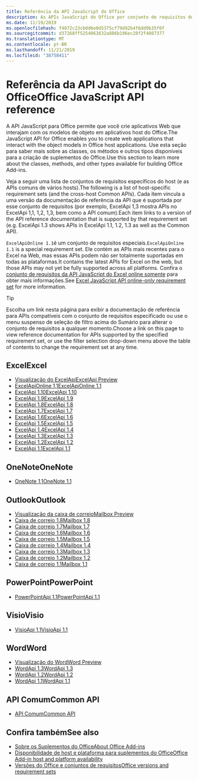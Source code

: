 ```yaml
---
title: Referência da API JavaScript do Office
description: As APIs JavaScript do Office por conjunto de requisitos de host
ms.date: 11/19/2019
ms.openlocfilehash: f4072c23cb0d6e0d5375cf79d92b4f6dd9b35f0f
ms.sourcegitcommit: d37268ff5254061632a886b196ec28f2f4087377
ms.translationtype: MT
ms.contentlocale: pt-BR
ms.lasthandoff: 11/21/2019
ms.locfileid: "38758411"
---
```

# <a name="office-javascript-api-reference"></a><span data-ttu-id="e691d-103">Referência da API JavaScript do Office</span><span class="sxs-lookup"><span data-stu-id="e691d-103">Office JavaScript API reference</span></span>

<span data-ttu-id="e691d-104">A API JavaScript para Office permite que você crie aplicativos Web que interajam com os modelos de objeto em aplicativos host do Office.</span><span class="sxs-lookup"><span data-stu-id="e691d-104">The JavaScript API for Office enables you to create web applications that interact with the object models in Office host applications.</span></span> <span data-ttu-id="e691d-105">Use esta seção para saber mais sobre as classes, os métodos e outros tipos disponíveis para a criação de suplementos do Office.</span><span class="sxs-lookup"><span data-stu-id="e691d-105">Use this section to learn more about the classes, methods, and other types available for building Office Add-ins.</span></span>

<span data-ttu-id="e691d-106">Veja a seguir uma lista de conjuntos de requisitos específicos do host (e as APIs comuns de vários hosts).</span><span class="sxs-lookup"><span data-stu-id="e691d-106">The following is a list of host-specific requirement sets (and the cross-host Common APIs).</span></span> <span data-ttu-id="e691d-107">Cada item vincula a uma versão da documentação de referência da API que é suportada por esse conjunto de requisitos (por exemplo, ExcelApi 1,3 mostra APIs no ExcelApi 1,1, 1,2, 1,3, bem como a API comum).</span><span class="sxs-lookup"><span data-stu-id="e691d-107">Each item links to a version of the API reference documentation that is supported by that requirement set (e.g. ExcelApi 1.3 shows APIs in ExcelApi 1.1, 1.2, 1.3 as well as the Common API).</span></span>

<span data-ttu-id="e691d-108">`ExcelApiOnline 1.1`é um conjunto de requisitos especiais.</span><span class="sxs-lookup"><span data-stu-id="e691d-108">`ExcelApiOnline 1.1` is a special requirement set.</span></span> <span data-ttu-id="e691d-109">Ele contém as APIs mais recentes para o Excel na Web, mas essas APIs podem não ser totalmente suportadas em todas as plataformas.</span><span class="sxs-lookup"><span data-stu-id="e691d-109">It contains the latest APIs for Excel on the web, but those APIs may not yet be fully supported across all platforms.</span></span> <span data-ttu-id="e691d-110">Confira o [conjunto de requisitos da API JavaScript do Excel online somente](/office/dev/add-ins/reference/requirement-sets/excel-api-online-requirement-set) para obter mais informações.</span><span class="sxs-lookup"><span data-stu-id="e691d-110">See [Excel JavaScript API online-only requirement set](/office/dev/add-ins/reference/requirement-sets/excel-api-online-requirement-set) for more information.</span></span>

> [!TIP]
> <span data-ttu-id="e691d-111">Escolha um link nesta página para exibir a documentação de referência para APIs compatíveis com o conjunto de requisitos especificado ou use o menu suspenso de seleção de filtro acima do Sumário para alterar o conjunto de requisitos a qualquer momento.</span><span class="sxs-lookup"><span data-stu-id="e691d-111">Choose a link on this page to view reference documentation for APIs supported by the specified requirement set, or use the filter selection drop-down menu above the table of contents to change the requirement set at any time.</span></span>

## <a name="excel"></a><span data-ttu-id="e691d-112">Excel</span><span class="sxs-lookup"><span data-stu-id="e691d-112">Excel</span></span>

- [<span data-ttu-id="e691d-113">Visualização do ExcelApi</span><span class="sxs-lookup"><span data-stu-id="e691d-113">ExcelApi Preview</span></span>](/javascript/api/excel?view=excel-js-preview)
- [<span data-ttu-id="e691d-114">ExcelApiOnline 1,1</span><span class="sxs-lookup"><span data-stu-id="e691d-114">ExcelApiOnline 1.1</span></span>](/javascript/api/excel?view=excel-js-online)
- [<span data-ttu-id="e691d-115">ExcelApi 1.10</span><span class="sxs-lookup"><span data-stu-id="e691d-115">ExcelApi 1.10</span></span>](/javascript/api/excel?view=excel-js-1.10)
- [<span data-ttu-id="e691d-116">ExcelApi 1.9</span><span class="sxs-lookup"><span data-stu-id="e691d-116">ExcelApi 1.9</span></span>](/javascript/api/excel?view=excel-js-1.9)
- [<span data-ttu-id="e691d-117">ExcelApi 1.8</span><span class="sxs-lookup"><span data-stu-id="e691d-117">ExcelApi 1.8</span></span>](/javascript/api/excel?view=excel-js-1.8)
- [<span data-ttu-id="e691d-118">ExcelApi 1.7</span><span class="sxs-lookup"><span data-stu-id="e691d-118">ExcelApi 1.7</span></span>](/javascript/api/excel?view=excel-js-1.7)
- [<span data-ttu-id="e691d-119">ExcelApi 1.6</span><span class="sxs-lookup"><span data-stu-id="e691d-119">ExcelApi 1.6</span></span>](/javascript/api/excel?view=excel-js-1.6)
- [<span data-ttu-id="e691d-120">ExcelApi 1.5</span><span class="sxs-lookup"><span data-stu-id="e691d-120">ExcelApi 1.5</span></span>](/javascript/api/excel?view=excel-js-1.5)
- [<span data-ttu-id="e691d-121">ExcelApi 1.4</span><span class="sxs-lookup"><span data-stu-id="e691d-121">ExcelApi 1.4</span></span>](/javascript/api/excel?view=excel-js-1.4)
- [<span data-ttu-id="e691d-122">ExcelApi 1.3</span><span class="sxs-lookup"><span data-stu-id="e691d-122">ExcelApi 1.3</span></span>](/javascript/api/excel?view=excel-js-1.3)
- [<span data-ttu-id="e691d-123">ExcelApi 1.2</span><span class="sxs-lookup"><span data-stu-id="e691d-123">ExcelApi 1.2</span></span>](/javascript/api/excel?view=excel-js-1.2)
- [<span data-ttu-id="e691d-124">ExcelApi 1.1</span><span class="sxs-lookup"><span data-stu-id="e691d-124">ExcelApi 1.1</span></span>](/javascript/api/excel?view=excel-js-1.1)

## <a name="onenote"></a><span data-ttu-id="e691d-125">OneNote</span><span class="sxs-lookup"><span data-stu-id="e691d-125">OneNote</span></span>

- [<span data-ttu-id="e691d-126">OneNote 1,1</span><span class="sxs-lookup"><span data-stu-id="e691d-126">OneNote 1.1</span></span>](/javascript/api/onenote?view=onenote-js-1.1)

## <a name="outlook"></a><span data-ttu-id="e691d-127">Outlook</span><span class="sxs-lookup"><span data-stu-id="e691d-127">Outlook</span></span>

- [<span data-ttu-id="e691d-128">Visualização da caixa de correio</span><span class="sxs-lookup"><span data-stu-id="e691d-128">Mailbox Preview</span></span>](/javascript/api/outlook?view=outlook-js-preview)
- [<span data-ttu-id="e691d-129">Caixa de correio 1.8</span><span class="sxs-lookup"><span data-stu-id="e691d-129">Mailbox 1.8</span></span>](/javascript/api/outlook?view=outlook-js-1.8)
- [<span data-ttu-id="e691d-130">Caixa de correio 1.7</span><span class="sxs-lookup"><span data-stu-id="e691d-130">Mailbox 1.7</span></span>](/javascript/api/outlook?view=outlook-js-1.7)
- [<span data-ttu-id="e691d-131">Caixa de correio 1.6</span><span class="sxs-lookup"><span data-stu-id="e691d-131">Mailbox 1.6</span></span>](/javascript/api/outlook?view=outlook-js-1.6)
- [<span data-ttu-id="e691d-132">Caixa de correio 1.5</span><span class="sxs-lookup"><span data-stu-id="e691d-132">Mailbox 1.5</span></span>](/javascript/api/outlook?view=outlook-js-1.5)
- [<span data-ttu-id="e691d-133"> Caixa de correio 1.4</span><span class="sxs-lookup"><span data-stu-id="e691d-133">Mailbox 1.4</span></span>](/javascript/api/outlook?view=outlook-js-1.4)
- [<span data-ttu-id="e691d-134"> Caixa de correio 1.3</span><span class="sxs-lookup"><span data-stu-id="e691d-134">Mailbox 1.3</span></span>](/javascript/api/outlook?view=outlook-js-1.3)
- [<span data-ttu-id="e691d-135">Caixa de correio 1.2</span><span class="sxs-lookup"><span data-stu-id="e691d-135">Mailbox 1.2</span></span>](/javascript/api/outlook?view=outlook-js-1.2)
- [<span data-ttu-id="e691d-136"> Caixa de correio 1.1</span><span class="sxs-lookup"><span data-stu-id="e691d-136">Mailbox 1.1</span></span>](/javascript/api/outlook?view=outlook-js-1.1)

## <a name="powerpoint"></a><span data-ttu-id="e691d-137">PowerPoint</span><span class="sxs-lookup"><span data-stu-id="e691d-137">PowerPoint</span></span>

- [<span data-ttu-id="e691d-138">PowerPointApi 1.1</span><span class="sxs-lookup"><span data-stu-id="e691d-138">PowerPointApi 1.1</span></span>](/javascript/api/powerpoint?view=powerpoint-js-1.1)

## <a name="visio"></a><span data-ttu-id="e691d-139">Visio</span><span class="sxs-lookup"><span data-stu-id="e691d-139">Visio</span></span>

- [<span data-ttu-id="e691d-140">VisioApi 1,1</span><span class="sxs-lookup"><span data-stu-id="e691d-140">VisioApi 1.1</span></span>](/javascript/api/visio?view=visio-js-1.1)

## <a name="word"></a><span data-ttu-id="e691d-141">Word</span><span class="sxs-lookup"><span data-stu-id="e691d-141">Word</span></span>

- [<span data-ttu-id="e691d-142">Visualização do Word</span><span class="sxs-lookup"><span data-stu-id="e691d-142">Word Preview</span></span>](/javascript/api/word?view=word-js-preview)
- [<span data-ttu-id="e691d-143">WordApi 1.3</span><span class="sxs-lookup"><span data-stu-id="e691d-143">WordApi 1.3</span></span>](/javascript/api/word?view=word-js-1.3)
- [<span data-ttu-id="e691d-144">WordApi 1.2</span><span class="sxs-lookup"><span data-stu-id="e691d-144">WordApi 1.2</span></span>](/javascript/api/word?view=word-js-1.2)
- [<span data-ttu-id="e691d-145">WordApi 1.1</span><span class="sxs-lookup"><span data-stu-id="e691d-145">WordApi 1.1</span></span>](/javascript/api/word?view=word-js-1.1)

## <a name="common-api"></a><span data-ttu-id="e691d-146">API Comum</span><span class="sxs-lookup"><span data-stu-id="e691d-146">Common API</span></span>

- [<span data-ttu-id="e691d-147">API Comum</span><span class="sxs-lookup"><span data-stu-id="e691d-147">Common API</span></span>](/javascript/api/office?view=common-js)

## <a name="see-also"></a><span data-ttu-id="e691d-148">Confira também</span><span class="sxs-lookup"><span data-stu-id="e691d-148">See also</span></span>

- [<span data-ttu-id="e691d-149">Sobre os Suplementos do Office</span><span class="sxs-lookup"><span data-stu-id="e691d-149">About Office Add-ins</span></span>](/office/dev/add-ins/overview)
- [<span data-ttu-id="e691d-150">Disponibilidade de host e plataforma para suplementos do Office</span><span class="sxs-lookup"><span data-stu-id="e691d-150">Office Add-in host and platform availability</span></span>](/office/dev/add-ins/overview/office-add-in-availability)
- [<span data-ttu-id="e691d-151">Versões do Office e conjuntos de requisitos</span><span class="sxs-lookup"><span data-stu-id="e691d-151">Office versions and requirement sets</span></span>](/office/dev/add-ins/develop/office-versions-and-requirement-sets)
